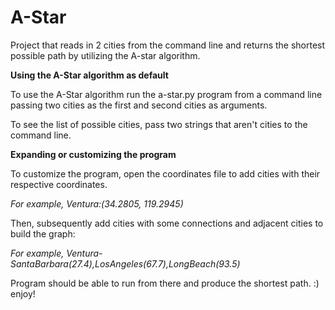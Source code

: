 # A-Star
Project that reads in 2 cities from the command line and returns the shortest possible path by utilizing the A-star algorithm.

 **Using the A-Star algorithm as default**

To use the A-Star algorithm run the a-star.py program from a command line passing two cities as the first and second cities as arguments.

To see the list of possible cities, pass two strings that aren't cities to the command line.


 **Expanding or customizing the program**

To customize the program, open the coordinates file to add cities with their respective coordinates. 

*For example, Ventura:(34.2805, 119.2945)*

Then, subsequently add cities with some connections and adjacent cities to build the graph:

*For example, Ventura-SantaBarbara(27.4),LosAngeles(67.7),LongBeach(93.5)*

Program should be able to run from there and produce the shortest path. :) enjoy!


